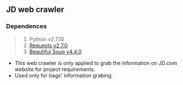 ## JD web crawler

### Dependences
> 1. Python v2.7.10
> 2. [Requests v2.7.0](http://www.python-requests.org/en/latest/)
> 3. [Beautiful Soup v4.4.0](http://www.crummy.com/software/BeautifulSoup/bs4/doc/)

* This web crawler is only applied to grab the information on JD.com website for project requirements.
* Used only for bags' information grabing.

